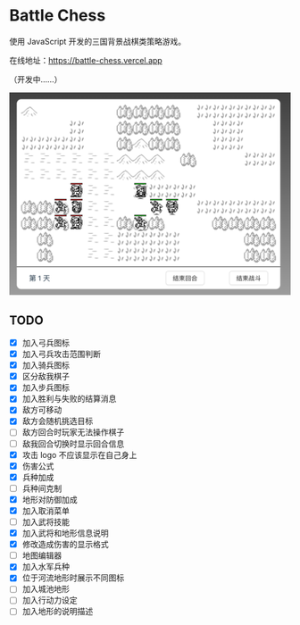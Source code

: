 # Battle Chess

使用 JavaScript 开发的三国背景战棋类策略游戏。

在线地址：https://battle-chess.vercel.app

（开发中……）

![当前战斗界面](screenshots/battle.png)

## TODO

- [x] 加入弓兵图标
- [x] 加入弓兵攻击范围判断
- [x] 加入骑兵图标
- [x] 区分敌我棋子
- [x] 加入步兵图标
- [x] 加入胜利与失败的结算消息
- [x] 敌方可移动
- [x] 敌方会随机挑选目标
- [ ] 敌方回合时玩家无法操作棋子
- [ ] 敌我回合切换时显示回合信息
- [x] 攻击 logo 不应该显示在自己身上
- [x] 伤害公式
- [x] 兵种加成
- [ ] 兵种间克制
- [x] 地形对防御加成
- [x] 加入取消菜单
- [ ] 加入武将技能
- [x] 加入武将和地形信息说明
- [x] 修改造成伤害的显示格式
- [ ] 地图编辑器
- [x] 加入水军兵种
- [x] 位于河流地形时展示不同图标
- [ ] 加入城池地形
- [ ] 加入行动力设定
- [ ] 加入地形的说明描述
